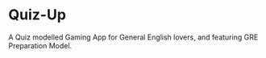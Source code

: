 # Quiz-Up

A Quiz modelled Gaming App for General English lovers, and featuring GRE Preparation Model.
